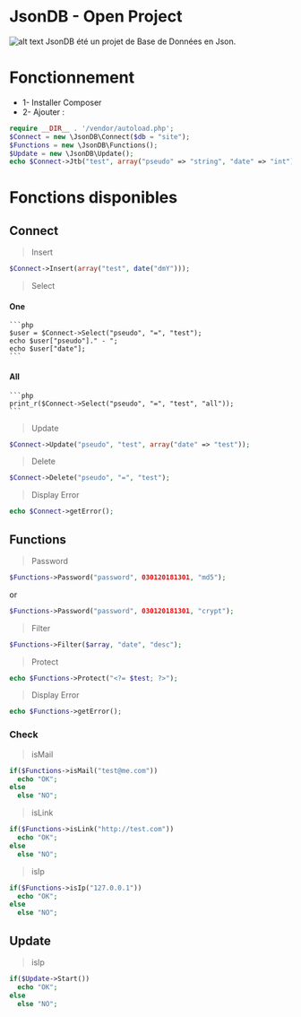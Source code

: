 # JsonDB - Open Project
![alt text](https://anoniji.com/img/JsonDB.png)
JsonDB été un projet de Base de Données en Json.

# Fonctionnement
- 1- Installer Composer
- 2- Ajouter :

```php
require __DIR__ . '/vendor/autoload.php';
$Connect = new \JsonDB\Connect($db = "site");
$Functions = new \JsonDB\Functions();
$Update = new \JsonDB\Update();
echo $Connect->Jtb("test", array("pseudo" => "string", "date" => "int"));
```

# Fonctions disponibles

## Connect

> Insert
```php
$Connect->Insert(array("test", date("dmY")));
```

> Select

#### One

	```php
	$user = $Connect->Select("pseudo", "=", "test");
	echo $user["pseudo"]." - ";
	echo $user["date"];
	```

#### All

	```php
	print_r($Connect->Select("pseudo", "=", "test", "all"));
	```

> Update
```php
$Connect->Update("pseudo", "test", array("date" => "test"));
```

> Delete
```php
$Connect->Delete("pseudo", "=", "test");
```

> Display Error
```php
echo $Connect->getError();
```

## Functions

> Password
```php
$Functions->Password("password", 030120181301, "md5");
```
or
```php
$Functions->Password("password", 030120181301, "crypt");
```


> Filter
```php
$Functions->Filter($array, "date", "desc");
```

> Protect
```php
echo $Functions->Protect("<?= $test; ?>");
```

> Display Error
```php
echo $Functions->getError();
```

### Check

> isMail
```php
if($Functions->isMail("test@me.com"))
  echo "OK";
else
  else "NO";
```

> isLink
```php
if($Functions->isLink("http://test.com"))
  echo "OK";
else
  else "NO";

```

> isIp
```php
if($Functions->isIp("127.0.0.1"))
  echo "OK";
else
  else "NO";

```

## Update
> isIp
```php
if($Update->Start())
  echo "OK";
else
  else "NO";

```